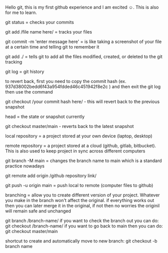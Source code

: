 Hello git, this is my first github experience and I am excited ☺️.
This is also for me to learn.

git status = checks your commits

git add /file name here/ = tracks your files

git commit -m 'enter message here' = is like taking a screenshot of your file at a certain time
and telling git to remember it

git add ./ = tells git to add all the files modified, created, or deleted to the git tracking

git log = git history

to revert back, first you need to copy the commit hash (ex. 937d38002bedd6f43a954fdded46c451942f8e2c )
and then exit the git log then use the command

git checkout /your commit hash here/ - this will revert back to the previous snapshot

head = the state or snapshot currently

git checkout master/main - reverts back to the latest snapshot

local repository = a project stored at your own device (laptop, desktop)

remote repository = a project stored at a cloud (github, gitlab, bitbucket).
This is also used to keep project in sync across different computers

git branch -M main = changes the branch name to main which is a standard practice nowadays

git remote add origin /github repository link/

git push -u origin main = push local to remote (computer files to github)

branching = allow you to create different version of your project. Whatever you make in the branch won't affect the original. if everything works out then you can later merge it in the original, if not then no worries the originil will remain safe and unchanged

git branch /branch-name/
if you want to check the branch out you can do:
git checkout /branch-name/
if you want to go back to main then you can do:
git checkout master/main

shortcut to create and automatically move to new branch:
git checkout -b branch name
